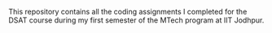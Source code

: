 This repository contains all the coding assignments I completed for the DSAT course during my first semester of the MTech program at IIT Jodhpur.
